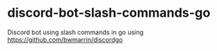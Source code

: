 # discord-bot-slash-commands-go
Discord bot using slash commands in go using https://github.com/bwmarrin/discordgo
